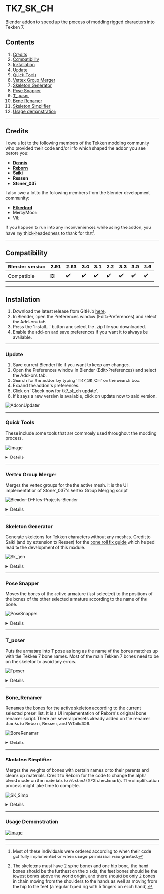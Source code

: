 # TK7_SK_CH

Blender addon to speed up the process of modding rigged characters into Tekken 7. 

## Contents
1. [Credits](#credits)
2. [Compatibility](#compatibility)
3. [Installation](#installation)
4. [Update](#update)
5. [Quick Tools](#quick_tools)
6. [Vertex Group Merger](#vertex_group_merger)
7. [Skeleton Generator](#skeleton_generator)
8. [Pose Snapper](#pose_snapper)
9. [T_poser](#t_poser)
10. [Bone Renamer](#boner_renamer)
11. [Skeleton Simplifier](#skeleton_simplifier)
12. [Usage demonstration](#demo)
---

<a name="credits"></a>
## Credits
I owe a lot to the following members of the Tekken modding community who provided their code and/or info which shaped the addon you see before you:
* [**Dennis**](https://github.com/DennisStanistan)
* [**Reborn**](https://github.com/CDDTreborn)
* **Saiki**
* **Ressen**
* **Stoner_037**
 
I also owe a lot to the following members from the Blender development community:
* [**Etherlord**](https://etherlord.gumroad.com/)
* MercyMoon
* Vik


If you happen to run into any inconveniences while using the addon, you have [my thick-headedness](https://github.com/Ludenous1) to thank for that[^1]. 

---

<a name="compatibility"></a>
## Compatibility
| Blender version | 2.91 | 2.93 | 3.0 |  3.1 | 3.2 | 3.3 | 3.5 |3.6 |
| ------------- | ------------- | ------------- | ------------- |------------- |------------- |------------- |------------- |------------- |
| Compatible | :negative_squared_cross_mark:| :heavy_check_mark:  | :heavy_check_mark: | :heavy_check_mark: | :heavy_check_mark: | :heavy_check_mark: | :heavy_check_mark: | :heavy_check_mark: |


---

<a name="installation"></a>
## Installation
1. Download the latest release from GitHub [here](https://github.com/Ludenous1/TK7_SK_CH/releases).
2. In Blender, open the Preferences window (Edit>Preferences) and select the Add-ons tab.
3. Press the 'Install...' button and select the .zip file you downloaded.
4. Enable the add-on and save preferences if you want it to always be available.

---
<a name="update"></a>
### Update
1. Save current Blender file if you want to keep any changes.
2. Open the Preferences window in Blender (Edit>Preferences) and select the Add-ons tab.
3. Search for the addon by typing 'TK7_SK_CH' on the search box.
4. Expand the addon's preferences.
5. Click on 'Check now for tk7_sk_ch update'.
6. If it says a new version is available, click on update now to said version.
   
![AddonUpdater](https://github.com/Ludenous1/TK7_SK_CH/assets/99399209/7bdc4929-0daf-401b-97d5-2530fa87673f)

---
<a name="quick_tools"></a>
### Quick Tools
These include some tools that are commonly used throughout the modding process.

![image](https://github.com/Ludenous1/TK7_SK_CH/assets/99399209/57e0800d-b984-4548-847e-a9fedcce9175)


<details>
  <summary>Details</summary>
  
+ `Scene setup`: Adjusts the scene units based on the info Dennis provided on the original [custom mesh import guide](https://tekkenmods.com/guide/51/importing-custom-meshes-to-tekken-7-using-blender). 
+ `FBX Export`: Exports all character models within enabled collections with the appropriate export settings for Tekken7 and stores them at the selected path. It creates a separate FBX file for each Armature or Mesh based on the `Export by` option.
+ `Merge bones to`: Merges the weights of the bones to each bones' `parents` or to the `active` bone (the last selected bone). The bones need to be selected in edit mode.
+ `Apply Pose`: Applies the pose of the active armature. 
+ `Fix bones`: Copies the bone properties in edit mode from a selected reference armature onto the last selected armature.
+ `Disable hierarchy`: Temporarily disables the bone hierarchy for the active armature allowing isolated movement / adjustment of bones in pose mode.
 

</details>


---
<a name="vertex_group_merger"></a>
### Vertex Group Merger
Merges the vertex groups for the the active mesh. It is the UI implementation of Stoner_037's Vertex Group Merging script.
 
![Blender-D-FIles-Projects-Blender](https://github.com/Ludenous1/TK7_SK_CH/assets/99399209/cb161c95-9a64-4e39-93b7-3105152c8c3f)


  <details>
  <summary>Details</summary>
  
  ![VertexGroupMerger](https://github.com/Ludenous1/TK7_SK_CH/assets/99399209/027879a1-eeee-4262-8619-dd29f34e6b4b)

   What it does:
   + Merges the vertex groups for an active mesh. 
   + If the new vertex group's name already exists, it'll create a new group with a similar name unless the old one was removed.


   Options:
   + - [x] **Remove merged vertex groups**:  Removes all the vertex groups that were merged and only keeps the one with the new name.


  Conditions for proper activation:
  + Object mode or Edit mode
</details>


---
<a name="skeleton_generator"></a>
### Skeleton Generator
Generate skeletons for Tekken characters without any meshes. Credit to Saiki (and by extension to Ressen) for the [bone roll fix guide](https://tekkenmods.com/guide/42/fix-bone-roll-issue-without-3ds-max-for-rigging-updated) which helped lead to the development of this module.
 
![Sk_gen](https://user-images.githubusercontent.com/99399209/188280510-d6884bc1-e1f6-496b-94b7-e8743fd81711.gif)


  <details>
  <summary>Details</summary>
  
  ![image](https://user-images.githubusercontent.com/99399209/188228602-94363f1f-8538-4151-913e-09d6573976ca.png)
  
   What it does:
   + Generates the skeletons for the Tekken 7 cast including Noctis and Geese. 
   + The bones in the generated skeleton have the correct roll and are in the correct position (I've tested it on about 13 characters).
   + It only generates the skeletons for the characters selected without any meshes.


   Options:
   + `Char`: The abreviation for the character you want to generate the skeleton of (Set to `aki` or Armor King by default).
   + `Type`: Specifies the type of skeleton generated whether it's in `glTF` or `PSK` format (Set to `glTF` by default).
   + `Bones included`: Specifies what bones to include in the generated skeleton. `All bones` generates all staple bones within a character's skeleton while `Main bones only` just generates the bones that don't have "offset" or "null" in their name (Set to `All bones` by default).


  Conditions for proper activation:
  + Object mode



</details>

---
<a name="pose_snapper"></a>
### Pose Snapper
Moves the bones of the active armature (last selected) to the positions of the bones of the other selected armature according to the name of the bone. 
 
 
![PoseSnapper](https://user-images.githubusercontent.com/99399209/188280485-e8303403-6532-4200-bb5a-4fafcbf9e09d.gif)
 

 
  <details>
  <summary>Details</summary>
  
  ![image](https://user-images.githubusercontent.com/99399209/188228550-4b498802-29fa-4ab8-a8d9-7e95b75fb20c.png)
  
   What it does:
   + Moves bones with matching names in pose mode to their corresponding position on the other selected armature.
   + Doesn't change the rotation of the bones, just their position.

   
   Options:
   + - [x] **Autoscale**: Scales the entire skeleton so that the 'Spine1' bones in both skeletons line up (Optional).
   + `Simple`: Moves individual bones locations in pose mode so bones with identical names between the 2 selected skeleton line up.
   + `Advanced`: Moves and scales individual bones in pose mode so bones with identical names between the 2 selected skeleton line up (Experimental).


  Conditions for proper activation:
  + Object mode or pose mode.
  + Applied when exactly 2 armatures are selected and the adjustments will be applied to the one selected last.
  + Most of the main Tekken 7 bones need to be present and following the same naming convention as Tekken 7 (Only required if *Autoscale* or `advanced` mode is set)
  + All the viewport transfroms should be applied on the skeleton (Ctrl + A ---> All tranforms) as well as the pose (i.e. pose needs to be applied too). 



</details>



---
<a name="t_poser"></a>
### T_poser
Puts the armature into T pose as long as the name of the bones matches up with the Tekken 7 bone names. Most of the main Tekken 7 bones need to be on the skeleton to avoid any errors.

![Tposer](https://user-images.githubusercontent.com/99399209/188280453-fd3c1dfc-930a-4846-aaa4-749f2d9dc532.gif)
 

 
 <details>
  <summary>Details</summary>
  
  ![image](https://user-images.githubusercontent.com/99399209/198875887-e7723dc0-53b8-4193-ad40-29d50a0c60b7.png)
  
   What it does:
   + T-poses most of the main bones in a skeleton as long as the bone names follow Tekken 7's naming convetion (except for the head bone).

   Options:
   + - [x] **connect main bones**: Connects the limb bones together in edit mode to make the skeleton ready for T posing (Optional, On by default).
   + - [ ] **Fix finger tips**: Rotates the finger tip bones so that they're pointing in the direction of the mesh they control (Optional, Off by default).
   + - [ ] **Apply to spine bones**: Attemps to make the spine bones line up vertically in pose mode (Optional, Off by default).

  Conditions for proper activation:
  + Object mode or pose mode.
  + Applied on a single active armature on the viewport.
  + Most of the main Tekken 7 bones need to be present and following the same naming convention as Tekken 7 (Hand bones, spine bones, limb bones, and Neck).
  + All the viewport transfroms should be applied on the skeleton (Ctrl + A ---> All tranforms) as well as the pose (i.e. pose needs to be applied too).
  + The bones need to be already in the correct position so that the T-poser can rotate them properly.



</details>

---

<a name="boner_renamer"></a>
### Bone_Renamer
Renames the bones for the active skeleton according to the current selected preset list. It is a UI implementation of Reborn's original bone renamer script. There are several presets already added on the renamer thanks to Reborn, Ressen, and WTails358.

![BoneRenamer](https://user-images.githubusercontent.com/99399209/188280431-c323d60a-8c8a-4529-ac34-47806fc8ce36.gif)




<details>
  <summary>Details</summary>
  
  ![image](https://user-images.githubusercontent.com/99399209/190012511-8fcbf0b8-a24b-4fbe-8ca5-6ae5754cfce9.png)
  
   What it does:
   + Renames the bones of an active armature.
   + Stores renaming lists as presets for later use.
   + Allows modifying the renaming list through the UI.
   
   Options:
   + ![image](https://user-images.githubusercontent.com/99399209/197341581-9fd7be25-c5d5-47dd-ab80-22fccc1482cf.png)
`Auto bone matching`: Autofills the selected list based on detected matching bones (Optional and Experimental. It only works for custom skeleton structures with certain features[^2]).
   + - [ ] **Merge bones with same / similar names**:  Merges bone weights for the bones that end up with the a same or similar name. The parent would be the first renamed bone if the new bone names are identical. If the new bone name is the same as that of an existing bone, the bone weights are still going to get merged even if they're aren't both shown on the list (Optional, Off by default)

  Conditions for proper activation:
  + Object mode or edit mode.
  + Applied on a single active armature on the viewport.
  + All the viewport transfroms should be applied on the skeleton (Ctrl + A ---> All tranforms) as well as the pose for the *Auto bone matching* to function properly.
</details>

---

<a name="skeleton_simplifier"></a>
### Skeleton Simplifier
Merges the weights of bones with certain names onto their parents and cleans up materials. Credit to Reborn for the code to change the alpha blend mode on the materials to *Hashed* (XPS checkmark). The simplification process might take time to complete. 

![SK_Simp](https://user-images.githubusercontent.com/99399209/188280415-2795bca8-f86d-48d0-8497-6449ca6a575b.gif)

<details>
  <summary>Details</summary>
  
  ![image](https://user-images.githubusercontent.com/99399209/198875863-e7423e48-835f-40f7-ab7d-a54b1686495e.png)
  
   What it does:
  + Merges all bones weights that have the keywords listed in their names (ex: "ctr", "null", "offset",  ...) to thier parents (or ancestors).
  + Connects the main bones in the skeleton (such as the spine bones, limb bones, etc). 
  + Removes duplicate materials with different names but the exact same shader properties (material slot clean up).
  + Changes the blend mode for all materials to *Hashed*
  
  Options:
  +  - [x] **connect main bones**: Connect the main limb bones and the spine bones in edit mode (Optional, On by default).
  +  - [x] **remove bones**: Remove all the bones that contain listed keywords (ex: "ctr", "null", "offset",  ...) in their name from the skeleton after they've got merged (Optional, On by default).
  + - [ ] **Join meshes**: Joins the children meshes or separates them according to the materials (Optional, Off by default so it will separate them according to the material slots if left unchecked)
  + - [x] **XPS**: Changes the alpha blend mode settings on every material on all the meshes attached to the skeleton to *Hashed* (Optional, On by default).
  

  Conditions for proper activation:
  + Object mode or Edit mode.
  + Applied on a single active armature on the viewport.
  + All the viewport transfroms should be applied on the skeleton prior (Ctrl + A ---> All tranforms)
  + Children meshes of the armature should all be visible on the viewport.


</details>

---
<a name="demo"></a>
### Usage Demonstration

[![image](https://user-images.githubusercontent.com/99399209/192145961-e3c3dff3-e64b-4959-81e9-6c0d3e0c0e39.png)](https://www.youtube.com/watch?v=kA3ey4t1XMg)


 - - - -


[^1]: Most of these individuals were ordered according to when their code got fully implemented or when usage permission was granted.
[^2]: The skeletons must have 2 spine bones and one hip bone, the hand bones should be the furthest on the x axis, the feet bones should be the lowest bones above the world origin, and there should be only 2 bones in chain moving from the shoulders to the hands as well as moving from the hip to the feet (a regular biped rig with 5 fingers on each hand). 
